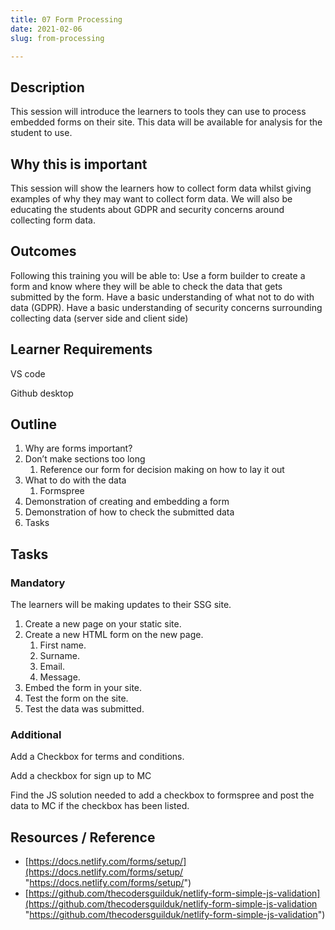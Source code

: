 ```yaml
---
title: 07 Form Processing
date: 2021-02-06
slug: from-processing

---
```

## **Description**

This session will introduce the learners to tools they can use to process embedded forms on their site. This data will be available for analysis for the student to use.

## **Why this is important**

This session will show the learners how to collect form data whilst giving examples of why they may want to collect form data. We will also be educating the students about GDPR and security concerns around collecting form data.

## **Outcomes**

Following this training you will be able to: Use a form builder to create a form and know where they will be able to check the data that gets submitted by the form. Have a basic understanding of what not to do with data (GDPR). Have a basic understanding of security concerns surrounding collecting data (server side and client side)

## **Learner Requirements**

VS code

Github desktop

## **Outline**

1. Why are forms important?
2. Don’t make sections too long
   1. Reference our form for decision making on how to lay it out
3. What to do with the data
   1. Formspree
4. Demonstration of creating and embedding a form
5. Demonstration of how to check the submitted data
6. Tasks

## **Tasks**

### **Mandatory**

The learners will be making updates to their SSG site.

1. Create a new page on your static site.
2. Create a new HTML form on the new page.
   1. First name.
   2. Surname.
   3. Email.
   4. Message.
3. Embed the form in your site.
4. Test the form on the site.
5. Test the data was submitted.

### **Additional**

Add a Checkbox for terms and conditions.

Add a checkbox for sign up to MC

Find the JS solution needed to add a checkbox to formspree and post the data to MC if the checkbox has been listed.

## **Resources / Reference**

* [https://docs.netlify.com/forms/setup/](https://docs.netlify.com/forms/setup/ "https://docs.netlify.com/forms/setup/")
* [https://github.com/thecodersguilduk/netlify-form-simple-js-validation](https://github.com/thecodersguilduk/netlify-form-simple-js-validation "https://github.com/thecodersguilduk/netlify-form-simple-js-validation")